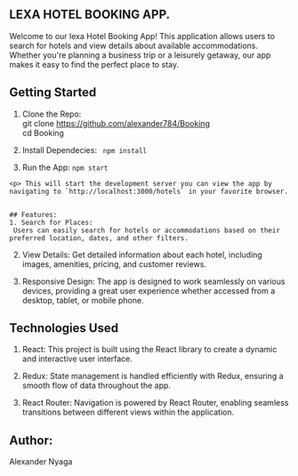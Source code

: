 ## LEXA HOTEL BOOKING APP.

Welcome to our lexa Hotel Booking App! This application allows users to search for hotels and view details about available accommodations. Whether you're planning a business trip or a leisurely getaway, our app makes it easy to find the perfect place to stay.

## Getting Started 

 1. Clone the Repo: <br>
    git clone https://github.com/alexander784/Booking <br>
    cd Booking
 
 2. Install Dependecies:
    ` npm install`

  3. Run the App:
    `npm start`

    <p> This will start the development server you can view the app by navigating to `http://localhost:3000/hotels` in your favorite browser.


    ## Features:
    1. Search for Places:
     Users can easily search for hotels or accommodations based on their preferred location, dates, and other filters.

 2. View Details:
       Get detailed information about each hotel, including images, amenities, pricing, and customer reviews.

3. Responsive Design:
        The app is designed to work seamlessly on various devices, providing a great user experience whether accessed from a desktop, tablet, or mobile phone.

## Technologies Used

 1. React: This project is built using the React library to create a dynamic and interactive user interface.

2. Redux: State management is handled efficiently with Redux, ensuring a smooth flow of data throughout the app.

3. React Router: Navigation is powered by React Router, enabling seamless transitions between different views within the application.


## Author:
Alexander Nyaga



